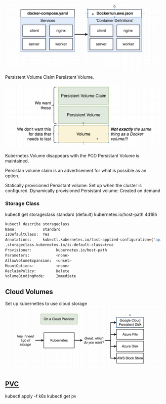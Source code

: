 
![volume](../Volume.png)



Persistent Volume Claim Persistent Volume.  

![PVC](volumeVsPersistentVolume.png)

Kubernetes Volume disappears with the POD
Persistant Volume is maintained. 

Persistan volume claim is an advertisement for what is possible as an option. 

Statically provisioned Persistant volume: 
   Set up when the cluster is configured. 
Dynamically provisioned Persistant volume:
   Created on demand

   
### Storage Class

kubectl get storageclass
standard (default)   kubernetes.io/host-path   4d18h


```bash
kubectl describe storageclass 
Name:            standard
IsDefaultClass:  Yes
Annotations:     kubectl.kubernetes.io/last-applied-configuration={"apiVersion":"storage.k8s.io/v1","kind":"StorageClass","metadata":{"annotations":{"storageclass.kubernetes.io/is-default-class":"true"},"name":"standard"},"provisioner":"kubernetes.io/host-path"}
,storageclass.kubernetes.io/is-default-class=true
Provisioner:           kubernetes.io/host-path
Parameters:            <none>
AllowVolumeExpansion:  <unset>
MountOptions:          <none>
ReclaimPolicy:         Delete
VolumeBindingMode:     Immediate
```
## Cloud Volumes

Set up kubernettes to use cloud storage
![Cloud Volumes](CloudVolumes.png)

## [PVC](../../k8s/Readme.md#L21)
kubectl apply -f k8s
kubectl get pv
